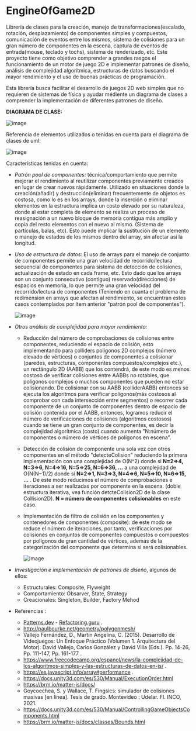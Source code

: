 # EngineOfGame2D
Librería de clases para la creación, manejo de transformaciones(escalado, rotación, desplazamiento) de componentes simples y compuestos, comunicación de eventos entre los mismos, sistema de colisiones para un gran número de componentes en la escena, captura de eventos de entrada(mouse, teclado y tochs), sistema de renderizado, etc. Este proyecto tiene como objetivo comprender a grandes rasgos el funcionamiento de un motor de juego 2D e implementar patrones de diseño, análisis de complejidad algorítmica, estructuras de datos buscando el mayor rendimiento y el uso de buenas prácticas de programación. 

Esta librería busca facilitar el desarrollo de juegos 2D web simples que no requieren de sistemas de física y ayudar médiente un diagrama de clases a comprender la implementación de diferentes patrones de diseño. 

**DIAGRAMA DE CLASE:**

![image](https://github.com/user-attachments/assets/23441a8d-532d-4b6b-abd6-62b77bb43096)

Referencia de elementos utilizados o tenidas en cuenta para el diagrama de clases de uml:

![image](https://github.com/user-attachments/assets/91904048-1966-41d5-8439-59cd287d1de5)



Características tenidas en cuenta:
- *Patrón pool de componentes:* técnica/comportamiento que permite mejorar el rendimiento al reutilizar componentes previamente creados en lugar de crear nuevos rápidamente. Utilizado en situaciones donde la creación(añadir) y destrucción(eliminar) frecuentemente de objetos es costosa, como lo es en los arrays, donde la inserción o eliminar elementos en la estructura implica un costo elevado por su naturaleza, donde al estar completa de elemento se realiza un proceso de reasignación a un nuevo bloque de memoria contigua más amplio y copia del resto elementos con el nuevo al mismo. (Sistema de partículas, balas, etc). Esto puede implicar la sustitución de un elemento o manejo de estados de los mismos dentro del array, sin afectar así la longitud. 
  
- *Uso de estructura de datos:* El uso de arrays para el manejo de conjunto de componentes permite una gran velocidad de recorrido/lectura secuencial de componentes para sistema de detección de colisiones, actualización de estado en cada frame, etc. Esto dado que los arrays son un conjunto consecutivo (contiguo) reservado(direcciones) de espacios en memoria, lo que permite una gran velocidad del recorrido/lectura de componentes (Teniendo en cuanta el problema de redimension en arrays que afectan al rendimiento, se encuentran estos casos contemplados por ítem anterior "patrón pool de componentes").
  
  ![image](https://github.com/AxelK1999/EngineOfGame2D/assets/69541858/5f96cc71-f7d6-4888-b726-936644e29621)

  
- *Otros análisis de complejidad para mayor rendimiento:*
  - Reducción del número de comprobaciones de colisiones entre componentes, reduciendo el espacio de colisión, esto implementando para colliders polígonos 2D complejos (número elevado de vértices) o conjuntos de componentes a colisionar (paredes, estructuras, componentes compuestos/complejos etc.), un rectángulo 2D (AABB) que los contendrá, de este modo es menos costoso de verificar colisiones entre AABBs no rotables, que polígonos complejos o muchos componentes que pueden no estar colisionando. De colisionar con su AABB (colliderAABB) entonces se ejecuta los algoritmos para verificar polígonos(más costosos al comprobar con cada intersección entre segmentos) o recorrer cada componente de un conjunto de componentes dentro de espacio de colisión contenida por el AABB, entonces, logramos reducir el número de verificaciones de colisiones (algoritmos costosos) cuando se tiene un gran conjunto de componentes, es decir la complejidad algorítmica (costo) cuando aumenta "N:número de componentes o número de vértices de polígonos en escena".
  - Detección de colisión de componente una sola vez con otros componentes en el método "detecteColision" reduciendo la primera implementación con una complejidad de O(N^2) donde si **N=2=>4, N=3=>6, N=4=>16, N=5=>25, N=6=>36, …** a una complejidad de O(N(N−1)/2) donde si **N=2=>1, N=3=>3, N=4=>6, N=5=>10, N=6=>15, …** . De este modo reducimos el número de comprobaciones e iteraciones a ser realizadas por componente en la escena. (doble estructura iterativa, vea función detcteColision2D de la clase Collision2D). **N = número de componentes colisionables** en este caso.
  - Implementación de filtro de colisión en los componentes y contenedores de componentes (composite): de este modo se reduce el número de iteraciones, por tanto, verificaciones por colisiones en conjuntos de componentes compuestos o compuestos por polígonos de gran cantidad de vértices, además de la categorización del componente que determina si será colisionables.

    ![image](https://github.com/AxelK1999/EngineOfGame2D/assets/69541858/5e5fe2ec-7c5d-4508-b157-84b6de93001d)

- *Investigación e implementación de patrones de diseño*, algunos de ellos:
  - Estructurales: Composite, Flyweight
  - Comportamiento: Obsarver, State, Strategy
  - Creacionales: Singleton, Builder, Factory Mehod
- Referencias :
  - [Patterns.dev](https://www.patterns.dev/) - [Refactoring.guru](https://refactoring.guru/es/design-patterns) .
  - http://paulbourke.net/geometry/polygonmesh/
  - Vallejo Fernández, D., Martín Angelina, C. (2015). Desarrollo de Videojuegos: Un Enfoque Práctico (Volumen 1. Arquitectura del Motor). David Vallejo, Carlos González y David Villa (Eds.). Pp. 14-26, Pp. 111-147, Pp. 161-177 .
  - https://www.freecodecamp.org/espanol/news/la-complejidad-de-los-algoritmos-simples-y-las-estructuras-de-datos-en-js/ .
  - https://es.javascript.info/array#performance .
  - https://docs.unity3d.com/es/530/Manual/ExecutionOrder.html
  - https://brm.io/matter-js/docs/
  - Goycoechea, S. y Wallace, T. Fingsics: simulador de colisiones masivas [en línea]. Tesis de grado. Montevideo : Udelar. FI. INCO, 2021.
  - https://docs.unity3d.com/es/530/Manual/ControllingGameObjectsComponents.html
  - https://brm.io/matter-js/docs/classes/Bounds.html
 
